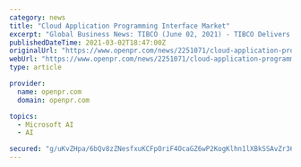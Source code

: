 ```yaml
---
category: news
title: "Cloud Application Programming Interface Market"
excerpt: "Global Business News: TIBCO (June 02, 2021) - TIBCO Delivers Advanced Cognitive Services on Microsoft Azure to Joint Customers - TIBCO Software Inc., a global leader in enterprise data ..."
publishedDateTime: 2021-03-02T18:47:00Z
originalUrl: "https://www.openpr.com/news/2251071/cloud-application-programming-interface-market-investment"
webUrl: "https://www.openpr.com/news/2251071/cloud-application-programming-interface-market-investment"
type: article

provider:
  name: openpr.com
  domain: openpr.com

topics:
  - Microsoft AI
  - AI

secured: "g/uKvZHpa/6bQv8zZNesfxuKCFpOriF4OcaGZ6wP2KogKlhn1lXBkSSAvZr36ZGmOFYitfZDp+y5f7/tJ4qivcEHPjJV/EUPhSRzcY9P/lDniNhoJ+MRy/gtJtKtMWFMtPOJW4zjYQwD3cEU9f8N5vUcnaWUOEdabvtAbQjrWZFoaW6CbnCUojzoA5hUFSS0SUzD+RrH8CFFhea6xdK3/cccumKaDBV5HEa5l7S4I9z7dvr3V7RWFWf+fEx3OYsUlxoDc5HI+vwQq6jg8E0GZHhHsd9Y1qa4MQZd7AMg+yM6mherfnKOLGekUDC+6qKdEc6yR+1wf5sqr5F0IKaxQHvCWjqU+dkLdnyNwW01Xis=;VjzQ7Pb0nAlkRc/LOiVJfg=="
---
```


